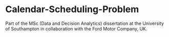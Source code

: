 # Calendar-Scheduling-Problem
Part of the MSc (Data and Decision Analytics) dissertation at the University of Southampton in collaboration with the Ford Motor Company, UK.
